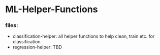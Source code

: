 # ML-Helper-Functions
### files:
- classification-helper: all helper functions to help clean, train etc. for classification
- regression-helper: TBD
